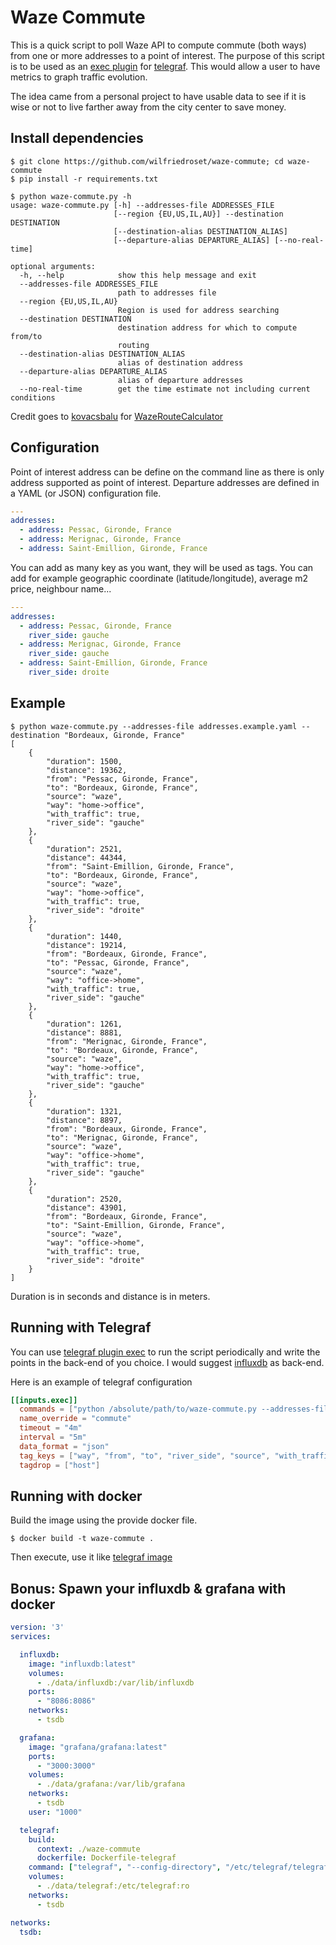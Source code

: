 # Waze Commute

This is a quick script to poll Waze API to compute commute (both ways) from one
or more addresses to a point of interest. The purpose of this script is to be
used as an [exec
plugin](https://github.com/influxdata/telegraf/tree/master/plugins/inputs/exec)
for [telegraf](https://github.com/influxdata/telegraf). This would allow a user
to have metrics to graph traffic evolution.

The idea came from a personal project to have usable data to see if it is wise
or not to live farther away from the city center to save money.

## Install dependencies
```
$ git clone https://github.com/wilfriedroset/waze-commute; cd waze-commute
$ pip install -r requirements.txt
```

```
$ python waze-commute.py -h
usage: waze-commute.py [-h] --addresses-file ADDRESSES_FILE
                       [--region {EU,US,IL,AU}] --destination DESTINATION
                       [--destination-alias DESTINATION_ALIAS]
                       [--departure-alias DEPARTURE_ALIAS] [--no-real-time]

optional arguments:
  -h, --help            show this help message and exit
  --addresses-file ADDRESSES_FILE
                        path to addresses file
  --region {EU,US,IL,AU}
                        Region is used for address searching
  --destination DESTINATION
                        destination address for which to compute from/to
                        routing
  --destination-alias DESTINATION_ALIAS
                        alias of destination address
  --departure-alias DEPARTURE_ALIAS
                        alias of departure addresses
  --no-real-time        get the time estimate not including current conditions
```

Credit goes to [kovacsbalu](https://github.com/kovacsbalu) for
[WazeRouteCalculator](https://github.com/kovacsbalu/WazeRouteCalculator)

## Configuration

Point of interest address can be define on the command line as there is only
address supported as point of interest. Departure addresses are defined in a
YAML (or JSON) configuration file.

```yaml
---
addresses:
  - address: Pessac, Gironde, France
  - address: Merignac, Gironde, France
  - address: Saint-Emillion, Gironde, France
```

You can add as many key as you want, they will be used as tags. You can add for
example geographic coordinate (latitude/longitude), average m2 price, neighbour
name...


```yaml
---
addresses:
  - address: Pessac, Gironde, France
    river_side: gauche
  - address: Merignac, Gironde, France
    river_side: gauche
  - address: Saint-Emillion, Gironde, France
    river_side: droite
```

## Example

```
$ python waze-commute.py --addresses-file addresses.example.yaml --destination "Bordeaux, Gironde, France"
[
    {
        "duration": 1500,
        "distance": 19362,
        "from": "Pessac, Gironde, France",
        "to": "Bordeaux, Gironde, France",
        "source": "waze",
        "way": "home->office",
        "with_traffic": true,
        "river_side": "gauche"
    },
    {
        "duration": 2521,
        "distance": 44344,
        "from": "Saint-Emillion, Gironde, France",
        "to": "Bordeaux, Gironde, France",
        "source": "waze",
        "way": "home->office",
        "with_traffic": true,
        "river_side": "droite"
    },
    {
        "duration": 1440,
        "distance": 19214,
        "from": "Bordeaux, Gironde, France",
        "to": "Pessac, Gironde, France",
        "source": "waze",
        "way": "office->home",
        "with_traffic": true,
        "river_side": "gauche"
    },
    {
        "duration": 1261,
        "distance": 8881,
        "from": "Merignac, Gironde, France",
        "to": "Bordeaux, Gironde, France",
        "source": "waze",
        "way": "home->office",
        "with_traffic": true,
        "river_side": "gauche"
    },
    {
        "duration": 1321,
        "distance": 8897,
        "from": "Bordeaux, Gironde, France",
        "to": "Merignac, Gironde, France",
        "source": "waze",
        "way": "office->home",
        "with_traffic": true,
        "river_side": "gauche"
    },
    {
        "duration": 2520,
        "distance": 43901,
        "from": "Bordeaux, Gironde, France",
        "to": "Saint-Emillion, Gironde, France",
        "source": "waze",
        "way": "office->home",
        "with_traffic": true,
        "river_side": "droite"
    }
]
```

Duration is in seconds and distance is in meters.

## Running with Telegraf

You can use [telegraf plugin
exec](https://github.com/influxdata/telegraf/tree/master/plugins/inputs/exec) to
run the script periodically and write the points in the back-end of you choice. I
would suggest [influxdb](https://github.com/influxdata/influxdb) as back-end.

Here is an example of telegraf configuration

```toml
[[inputs.exec]]
  commands = ["python /absolute/path/to/waze-commute.py --addresses-file /absolute/path/to/addresses.example.yaml --destination 'Bordeaux, Gironde, France'"]
  name_override = "commute"
  timeout = "4m"
  interval = "5m"
  data_format = "json"
  tag_keys = ["way", "from", "to", "river_side", "source", "with_traffic"]
  tagdrop = ["host"]
```

## Running with docker

Build the image using the provide docker file.
```
$ docker build -t waze-commute .
```

Then execute, use it like [telegraf image](https://hub.docker.com/_/telegraf)

## Bonus: Spawn your influxdb & grafana with docker

```yml
version: '3'
services:

  influxdb:
    image: "influxdb:latest"
    volumes:
      - ./data/influxdb:/var/lib/influxdb
    ports:
      - "8086:8086"
    networks:
      - tsdb

  grafana:
    image: "grafana/grafana:latest"
    ports:
      - "3000:3000"
    volumes:
      - ./data/grafana:/var/lib/grafana
    networks:
      - tsdb
    user: "1000"

  telegraf:
    build:
      context: ./waze-commute
      dockerfile: Dockerfile-telegraf
    command: ["telegraf", "--config-directory", "/etc/telegraf/telegraf.d/"]
    volumes:
      - ./data/telegraf:/etc/telegraf:ro
    networks:
      - tsdb

networks:
  tsdb:
```
